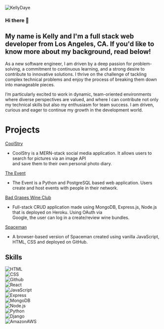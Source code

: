 ![KellyDaye](https://i.imgur.com/yE6thOp.png)

### Hi there 👋

## My name is Kelly and I'm a full stack web developer from Los Angeles, CA.  If you'd like to know more about my background, read below!

As a new software engineer, I am driven by a deep passion for problem-solving, a commitment to continuous learning, and a strong desire to contribute to innovative solutions. I thrive on the challenge of tackling complex technical problems and enjoy the process of breaking them down into manageable pieces.

I’m particularly excited to work in dynamic, team-oriented environments where diverse perspectives are valued, and where I can contribute not only my technical skills but also my enthusiasm for team success. I am driven, curious and eager to continue my growth in the development world.

# Projects 
[CoolStry](https://coolstry.herokuapp.com) <br>

- CoolStry is a MERN-stack social media application. It allows users to search for pictures via an image API <br>
and save them to their own personal photo diary. 

[The Event](https://theevent.herokuapp.com/)<br>

- The Event is a Python and PostgreSQL based web application. Users create and host events with people in their network. <br>

[Bad Grapes Wine Club](https://bad-grapes.herokuapp.com)

- Full-stack CRUD application made using MongoDB, Express.js, Node.js that is deployed on Heroku. Using OAuth via <br>
Google, the user can log in a create/review wine bundles. 
 
[Spaceman](https://kelso-gh.github.io/spaceman/) <br>

- A browser-based version of Spaceman created using vanilla JavaScript, HTML, CSS and deployed on GitHub.

## Skills

![HTML](https://img.shields.io/badge/HTML-239120?style=for-the-badge&logo=html5&logoColor=white)<br>
![CSS](https://img.shields.io/badge/CSS-239120?&style=for-the-badge&logo=css3&logoColor=white)<br>
![Github](https://img.shields.io/badge/GitHub-100000?style=for-the-badge&logo=github&logoColor=white)<br>
![React](https://img.shields.io/badge/React-20232A?style=for-the-badge&logo=react&logoColor=61DAFB)<br>
![JavaScript](https://img.shields.io/badge/JavaScript-F7DF1E?style=for-the-badge&logo=javascript&logoColor=black)<br>
![Express](https://img.shields.io/badge/Express.js-404D59?style=for-the-badge)<br>
![MongoDB](https://img.shields.io/badge/MongoDB-4EA94B?style=for-the-badge&logo=mongodb&logoColor=white)<br>
![Node.js](https://img.shields.io/badge/Node.js-43853D?style=for-the-badge&logo=node.js&logoColor=white)<br>
![Python](https://img.shields.io/badge/Python-14354C?style=for-the-badge&logo=python&logoColor=white)<br>
![Django](https://img.shields.io/badge/Django-092E20?style=for-the-badge&logo=django&logoColor=white)<br>
![AmazonAWS](https://img.shields.io/badge/Amazon_AWS-232F3E?style=for-the-badge&logo=amazon-aws&logoColor=white)
